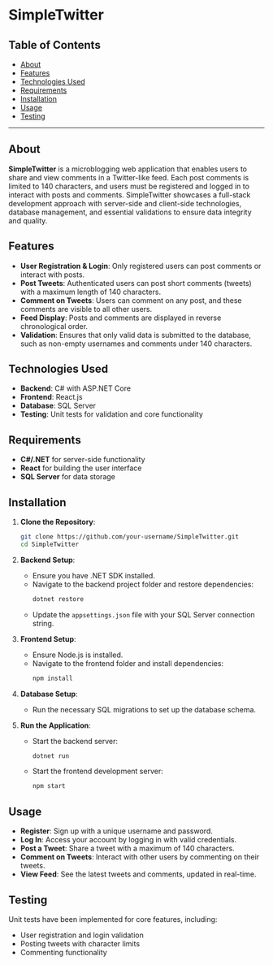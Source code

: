 # SimpleTwitter

## Table of Contents
- [About](#about)
- [Features](#features)
- [Technologies Used](#technologies-used)
- [Requirements](#requirements)
- [Installation](#installation)
- [Usage](#usage)
- [Testing](#testing)

---

## About
**SimpleTwitter** is a microblogging web application that enables users to share and view comments in a Twitter-like feed. Each post comments is limited to 140 characters, and users must be registered and logged in to interact with posts and comments. SimpleTwitter showcases a full-stack development approach with server-side and client-side technologies, database management, and essential validations to ensure data integrity and quality.

## Features
- **User Registration & Login**: Only registered users can post comments or interact with posts.
- **Post Tweets**: Authenticated users can post short comments (tweets) with a maximum length of 140 characters.
- **Comment on Tweets**: Users can comment on any post, and these comments are visible to all other users.
- **Feed Display**: Posts and comments are displayed in reverse chronological order.
- **Validation**: Ensures that only valid data is submitted to the database, such as non-empty usernames and comments under 140 characters.

## Technologies Used
- **Backend**: C# with ASP.NET Core
- **Frontend**: React.js
- **Database**: SQL Server
- **Testing**: Unit tests for validation and core functionality

## Requirements
- **C#/.NET** for server-side functionality
- **React** for building the user interface
- **SQL Server** for data storage

## Installation
1. **Clone the Repository**:
   ```bash
   git clone https://github.com/your-username/SimpleTwitter.git
   cd SimpleTwitter

2. **Backend Setup**:
   - Ensure you have .NET SDK installed.
   - Navigate to the backend project folder and restore dependencies:
     ```bash
     dotnet restore
     ```
   - Update the `appsettings.json` file with your SQL Server connection string.

3. **Frontend Setup**:
   - Ensure Node.js is installed.
   - Navigate to the frontend folder and install dependencies:
     ```bash
     npm install
     ```

4. **Database Setup**:
   - Run the necessary SQL migrations to set up the database schema.

5. **Run the Application**:
   - Start the backend server:
     ```bash
     dotnet run
     ```
   - Start the frontend development server:
     ```bash
     npm start
     ```

## Usage
- **Register**: Sign up with a unique username and password.
- **Log In**: Access your account by logging in with valid credentials.
- **Post a Tweet**: Share a tweet with a maximum of 140 characters.
- **Comment on Tweets**: Interact with other users by commenting on their tweets.
- **View Feed**: See the latest tweets and comments, updated in real-time.
  
## Testing

Unit tests have been implemented for core features, including:

- User registration and login validation
- Posting tweets with character limits
- Commenting functionality


